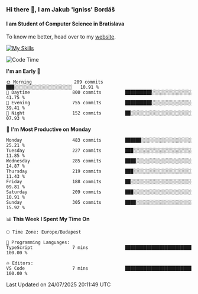 ### Hi there 👋, I am Jakub 'igniss' Bordáš

#### I am Student of Computer Science in Bratislava
To know me better, head over to my [website](https://bordas.sk).

[![My Skills](https://skillicons.dev/icons?i=js,typescript,html,css,figma,svelte,vue,next,postgresql,nest,express,nodejs)](https://bordas.sk)


<!--START_SECTION:waka-->
![Code Time](http://img.shields.io/badge/Code%20Time-1%2C996%20hrs%2034%20mins-blue)

**I'm an Early 🐤** 

```text
🌞 Morning                209 commits         ███░░░░░░░░░░░░░░░░░░░░░░   10.91 % 
🌆 Daytime                800 commits         ██████████░░░░░░░░░░░░░░░   41.75 % 
🌃 Evening                755 commits         ██████████░░░░░░░░░░░░░░░   39.41 % 
🌙 Night                  152 commits         ██░░░░░░░░░░░░░░░░░░░░░░░   07.93 % 
```
📅 **I'm Most Productive on Monday** 

```text
Monday                   483 commits         ██████░░░░░░░░░░░░░░░░░░░   25.21 % 
Tuesday                  227 commits         ███░░░░░░░░░░░░░░░░░░░░░░   11.85 % 
Wednesday                285 commits         ████░░░░░░░░░░░░░░░░░░░░░   14.87 % 
Thursday                 219 commits         ███░░░░░░░░░░░░░░░░░░░░░░   11.43 % 
Friday                   188 commits         ██░░░░░░░░░░░░░░░░░░░░░░░   09.81 % 
Saturday                 209 commits         ███░░░░░░░░░░░░░░░░░░░░░░   10.91 % 
Sunday                   305 commits         ████░░░░░░░░░░░░░░░░░░░░░   15.92 % 
```


📊 **This Week I Spent My Time On** 

```text
🕑︎ Time Zone: Europe/Budapest

💬 Programming Languages: 
TypeScript               7 mins              █████████████████████████   100.00 % 

🔥 Editors: 
VS Code                  7 mins              █████████████████████████   100.00 % 
```


 Last Updated on 24/07/2025 20:11:49 UTC
<!--END_SECTION:waka-->
